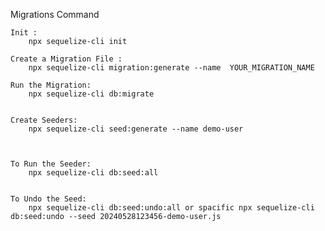 Migrations Command

    Init : 
        npx sequelize-cli init

    Create a Migration File :
        npx sequelize-cli migration:generate --name  YOUR_MIGRATION_NAME

    Run the Migration:
        npx sequelize-cli db:migrate


    Create Seeders:
        npx sequelize-cli seed:generate --name demo-user



    To Run the Seeder:
        npx sequelize-cli db:seed:all

    
    To Undo the Seed:
        npx sequelize-cli db:seed:undo:all or spacific npx sequelize-cli db:seed:undo --seed 20240528123456-demo-user.js


